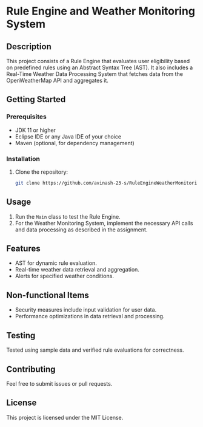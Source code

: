 # Rule Engine and Weather Monitoring System

## Description
This project consists of a Rule Engine that evaluates user eligibility based on predefined rules using an Abstract Syntax Tree (AST). It also includes a Real-Time Weather Data Processing System that fetches data from the OpenWeatherMap API and aggregates it.

## Getting Started

### Prerequisites
- JDK 11 or higher
- Eclipse IDE or any Java IDE of your choice
- Maven (optional, for dependency management)

### Installation
1. Clone the repository:
   ```bash
   git clone https://github.com/avinash-23-s/RuleEngineWeatherMonitoring.git

## Usage
1. Run the `Main` class to test the Rule Engine.
2. For the Weather Monitoring System, implement the necessary API calls and data processing as described in the assignment.

## Features
- AST for dynamic rule evaluation.
- Real-time weather data retrieval and aggregation.
- Alerts for specified weather conditions.

## Non-functional Items
- Security measures include input validation for user data.
- Performance optimizations in data retrieval and processing.

## Testing
Tested using sample data and verified rule evaluations for correctness.

## Contributing
Feel free to submit issues or pull requests.

## License
This project is licensed under the MIT License.

